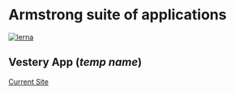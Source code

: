 # Armstrong suite of applications

[![lerna](https://img.shields.io/badge/maintained%20with-lerna-cc00ff.svg)](https://lerna.js.org/)

## Vestery App (_temp name_)

[Current Site](https://stoic-colden-651271.netlify.app/)
